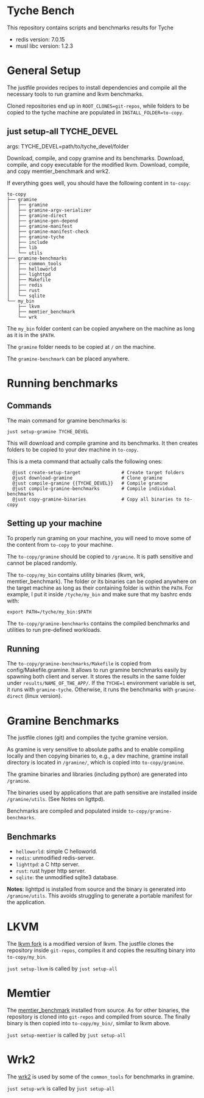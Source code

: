 # Tyche Bench

This repository contains scripts and benchmarks results for Tyche

- redis version: 7.0.15
- musl libc version: 1.2.3

# General Setup

The justfile provides recipes to install dependencies and compile all the necessary
tools to run gramine and lkvm benchmarks.

Cloned repositories end up in `ROOT_CLONES=git-repos`, while folders to be copied
to the tyche machine are populated in `INSTALL_FOLDER=to-copy`.

## just setup-all TYCHE_DEVEL

args: TYCHE_DEVEL=path/to/tyche_devel/folder

Download, compile, and copy gramine and its benchmarks.
Download, compile, and copy executable for the modified lkvm.
Download, compile, and copy memtier_benchmark and wrk2.

If everything goes well, you should have the following content in `to-copy`:

```
to-copy
├── gramine
│   ├── gramine
│   ├── gramine-argv-serializer
│   ├── gramine-direct
│   ├── gramine-gen-depend
│   ├── gramine-manifest
│   ├── gramine-manifest-check
│   ├── gramine-tyche
│   ├── include
│   ├── lib
│   └── utils
├── gramine-benchmarks
│   ├── common_tools
│   ├── helloworld
│   ├── lighttpd
│   ├── Makefile
│   ├── redis
│   ├── rust
│   └── sqlite
└── my_bin
    ├── lkvm
    ├── memtier_benchmark
    └── wrk
```

The `my_bin` folder content can be copied anywhere on the machine as long as
it is in the `$PATH`.

The `gramine` folder needs to be copied at `/` on the machine.

The `gramine-benchmark` can be placed anywhere.

# Running benchmarks

## Commands

The main command for gramine benchmarks is:

```
just setup-gramine TYCHE_DEVEL
```

This will download and compile gramine and its benchmarks.
It then creates folders to be copied to your dev machine in `to-copy`.

This is a meta command that actually calls the following ones:

```
  @just create-setup-target               # Create target folders
  @just download-gramine                  # Clone gramine
  @just compile-gramine {{TYCHE_DEVEL}}   # Compile gramine
  @just compile-gramine-benchmarks        # Compile individual benchmarks
  @just copy-gramine-binaries             # Copy all binaries to to-copy

```

## Setting up your machine

To properly run graming on your machine, you will need to move some of the content
from `to-copy` to your machine.

The `to-copy/gramine` should be copied to `/gramine`.
It is path sensitive and cannot be placed randomly.

The `to-copy/my_bin` contains utility binaries (lkvm, wrk, memtier_benchmark).
The folder or its binaries can be copied anywhere on the target machine as long as
their containing folder is within the `PATH`.
For example, I put it inside `/tyche/my_bin` and make sure that my bashrc ends with:

```
export PATH=/tyche/my_bin:$PATH
```

The `to-copy/gramine-benchmarks` contains the compiled benchmarks and utilities to
run pre-defined workloads.

## Running

The `to-copy/gramine-benchmarks/Makefile` is copied from config/Makefile.gramine.
It allows to run gramine benchmarks easily by spawning both client and server.
It stores the results in the same folder under `results/NAME_OF_THE_APP/`.
If the `TYCHE=1` environment variable is set, it runs with `gramine-tyche`.
Otherwise, it runs the benchmarks with `gramine-direct` (linux version).

# Gramine Benchmarks

The justfile clones (git) and compiles the tyche gramine version.

As gramine is very sensitive to absolute paths and to enable compiling locally
and then copying binaries to, e.g., a dev machine, gramine install directory is located
in `/gramine/`, which is copied into `to-copy/gramine`.

The gramine binaries and libraries (including python) are generated into `/gramine`.

The binaries used by applications that are path sensitive are installed inside `/gramine/utils`.
(See Notes on ligttpd).

Benchmarks are compiled and populated inside `to-copy/gramine-benchmarks`.


## Benchmarks

- `helloworld`: simple C helloworld.
- `redis`: unmodified redis-server.
- `lighttpd`: a C http server.
- `rust`: rust hyper http server.
- `sqlite`: the unmodified sqlite3 database.

**Notes**: lighttpd is installed from source and the binary is generated into `/gramine/utils`.
This avoids struggling to generate a portable manifest for the application.

# LKVM

The [lkvm fork](git@github.com:epfl-dcsl/tyche-kvmtool.git) is a modified version of lkvm.
The justfile clones the repository inside `git-repos`, compiles it and copies the resulting
binary into `to-copy/my_bin`.

`just setup-lkvm` is called by `just setup-all`

# Memtier

The [memtier_benchmark](https://github.com/RedisLabs/memtier_benchmark) installed from source.
As for other binaries, the repository is cloned into `git-repos` and compiled from source.
The finally binary is then copied into `to-copy/my_bin/`, similar to lkvm above.

`just setup-memtier` is called by `just setup-all`

# Wrk2

The [wrk2](https://github.com/giltene/wrk2) is used by some of the `common_tools` for benchmarks in gramine.

`just setup-wrk` is called by `just setup-all`
